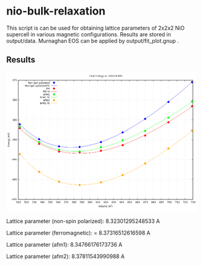 # nio-bulk-relaxation

This script is can be used for obtaining lattice parameters of 2x2x2 NiO supercell in various magnetic configurations. Results are stored in output/data. Murnaghan EOS can be applied by output/fit_plot.gnup .

## Results

![Plot](https://raw.githubusercontent.com/tugberko/nio-bulk-relaxation/master/output/plot.png)

Lattice parameter (non-spin polarized): 8.32301295248533 A

Lattice parameter (ferromagnetic): = 8.37316512616598 A

Lattice parameter (afm1): 8.34766176173736 A

Lattice parameter (afm2): 8.37811543990988 A



